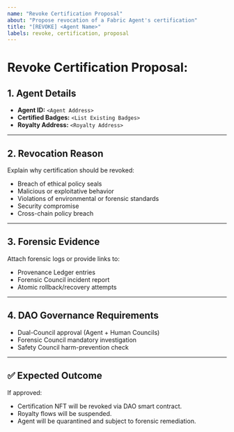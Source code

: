 ```yaml
---
name: "Revoke Certification Proposal"
about: "Propose revocation of a Fabric Agent's certification"
title: "[REVOKE] <Agent Name>"
labels: revoke, certification, proposal
---
```


# Revoke Certification Proposal: <Agent Name>

## 1. Agent Details
- **Agent ID:** `<Agent Address>`
- **Certified Badges:** `<List Existing Badges>`
- **Royalty Address:** `<Royalty Address>`

---

## 2. Revocation Reason
Explain why certification should be revoked:
- Breach of ethical policy seals
- Malicious or exploitative behavior
- Violations of environmental or forensic standards
- Security compromise
- Cross-chain policy breach

---

## 3. Forensic Evidence
Attach forensic logs or provide links to:
- Provenance Ledger entries
- Forensic Council incident report
- Atomic rollback/recovery attempts

---

## 4. DAO Governance Requirements
- Dual-Council approval (Agent + Human Councils)
- Forensic Council mandatory investigation
- Safety Council harm-prevention check

---

## ✅ Expected Outcome
If approved:
- Certification NFT will be revoked via DAO smart contract.
- Royalty flows will be suspended.
- Agent will be quarantined and subject to forensic remediation.
